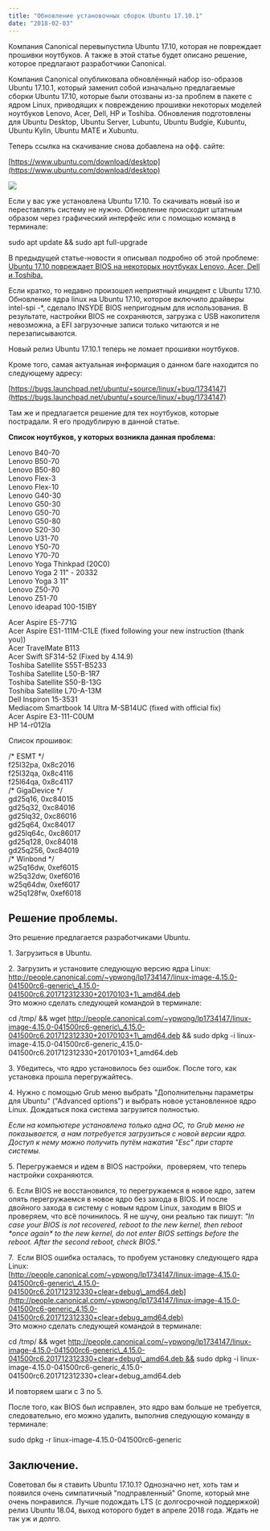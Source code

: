 ```yaml
---
title: "Обновление установочных сборок Ubuntu 17.10.1"
date: "2018-02-03"
---
```


Компания Canonical перевыпустила Ubuntu 17.10, которая не повреждает прошивки ноутбуков. А также в этой статье будет описано решение, которое предлагают разработчики Canonical.

Компания Canonical опубликовала обновлённый набор iso-образов Ubuntu 17.10.1, который заменил собой изначально предлагаемые сборки Ubuntu 17.10, которые были отозваны из-за проблем в пакете с ядром Linux, приводящих к повреждению прошивки некоторых моделей ноутбуков Lenovo, Acer, Dell, HP и Toshiba. Обновления подготовлены для Ubuntu Desktop, Ubuntu Server, Lubuntu, Ubuntu Budgie, Kubuntu, Ubuntu Kylin, Ubuntu MATE и Xubuntu.

Теперь ссылка на скачивание снова добавлена на офф. сайте:

[https://www.ubuntu.com/download/desktop](https://www.ubuntu.com/download/desktop)

[![](http://www.linuxrussia.com/wp-content/uploads/2018/02/linuxrussia_142-512x361.png)](http://www.linuxrussia.com/wp-content/uploads/2018/02/linuxrussia_142.png)

Если у вас уже установлена Ubuntu 17.10. То скачивать новый iso и переставлять систему не нужно. Обновление происходит штатным образом через графический интерфейс или с помощью команд в терминале:

sudo apt update && sudo apt full-upgrade

В предыдущей статье-новости я описывал подробно об этой проблеме: [Ubuntu 17.10 повреждает BIOS на некоторых ноутбуках Lenovo, Acer, Dell и Toshiba.](http://www.linuxrussia.com/ubuntu-17-10-corrupt-bios.html "Ubuntu 17.10 повреждает BIOS на некоторых ноутбуках Lenovo, Acer, Dell и Toshiba.")

Если кратко, то недавно произошел неприятный инцидент с Ubuntu 17.10. Обновление ядра linux на Ubuntu 17.10, которое включило драйверы intel-spi -\*, сделало INSYDE BIOS непригодным для использования. В результате, настройки BIOS не сохраняются, загрузка с USB накопителя невозможна, а EFI загрузочные записи только читаются и не перезаписываются.

Новый релиз Ubuntu 17.10.1 теперь не ломает прошивки ноутбуков.

Кроме того, самая актуальная информация о данном баге находится по следующему адресу:

[https://bugs.launchpad.net/ubuntu/+source/linux/+bug/1734147](https://bugs.launchpad.net/ubuntu/+source/linux/+bug/1734147)

Там же и предлагается решение для тех ноутбуков, которые пострадали. Я его продублирую в данной статье. 

**Список ноутбуков, у которых возникла данная проблема:**

Lenovo B40-70  
Lenovo B50-70  
Lenovo B50-80  
Lenovo Flex-3  
Lenovo Flex-10  
Lenovo G40-30  
Lenovo G50-30  
Lenovo G50-70  
Lenovo G50-80  
Lenovo S20-30  
Lenovo U31-70  
Lenovo Y50-70  
Lenovo Y70-70  
Lenovo Yoga Thinkpad (20C0)  
Lenovo Yoga 2 11" - 20332  
Lenovo Yoga 3 11"  
Lenovo Z50-70  
Lenovo Z51-70  
Lenovo ideapad 100-15IBY

Acer Aspire E5-771G  
Acer Aspire ES1-111M-C1LE (fixed following your new instruction (thank you))  
Acer TravelMate B113  
Acer Swift SF314-52 (Fixed by 4.14.9)  
Toshiba Satellite S55T-B5233  
Toshiba Satellite L50-B-1R7  
Toshiba Satellite S50-B-13G  
Toshiba Satellite L70-A-13M  
Dell Inspiron 15-3531  
Mediacom Smartbook 14 Ultra M-SB14UC (fixed with official fix)  
Acer Aspire E3-111-C0UM  
HP 14-r012la

Список прошивок:

/\* ESMT \*/  
f25l32pa, 0x8c2016  
f25l32qa, 0x8c4116  
f25l64qa, 0x8c4117  
/\* GigaDevice \*/  
gd25q16, 0xc84015  
gd25q32, 0xc84016  
gd25lq32, 0xc86016  
gd25q64, 0xc84017  
gd25lq64c, 0xc86017  
gd25q128, 0xc84018  
gd25q256, 0xc84019  
/\* Winbond \*/  
w25q16dw, 0xef6015  
w25q32dw, 0xef6016  
w25q64dw, 0xef6017  
w25q128fw, 0xef6018

## Решение проблемы.

Это решение предлагается разработчиками Ubuntu.

1\. Загрузиться в Ubuntu.

2\. Загрузить и установите следующую версию ядра Linux:  
[http://people.canonical.com/~ypwong/lp1734147/linux-image-4.15.0-041500rc6-generic\_4.15.0-041500rc6.201712312330+20170103+1\_amd64.deb  
](http://people.canonical.com/~ypwong/lp1734147/linux-image-4.15.0-041500rc6-generic_4.15.0-041500rc6.201712312330+20170103+1_amd64.deb)Это можно сделать следующей командой в терминале:

cd /tmp/ && wget http://people.canonical.com/~ypwong/lp1734147/linux-image-4.15.0-041500rc6-generic\_4.15.0-041500rc6.201712312330+20170103+1\_amd64.deb && sudo dpkg -i linux-image-4.15.0-041500rc6-generic\_4.15.0-041500rc6.201712312330+20170103+1\_amd64.deb

3\. Убедитесь, что ядро установилось без ошибок. После того, как установка прошла перегружайтесь. 

4. Нужно с помощью Grub меню выбрать "Дополнительны параметры для Ubuntu" ("Advanced options") и выбрать новое установленное ядро Linux. Дождаться пока система загрузится полностью.  
  
_Если на компьютере установлена только одна ОС, то Grub меню не показывается, а нам потребуется загрузиться с новой версии ядра. Доступ к нему можно получить путём нажатия "Esc" при старте системы._ 

5\. Перегружаемся и идем в BIOS настройки,  проверяем, что теперь настройки сохраняются.

6\. Если BIOS не восстановился, то перегружаемся в новое ядро, затем опять перегружаемся в новое ядро без захода в BIOS. И после двойного захода в систему с новым ядром Linux, заходим в BIOS и проверяем, что всё починилось. Я не шучу, они реально так пишут: _"In case your BIOS is not recovered, reboot to the new kernel, then reboot \*once again\* to the new kernel, do not enter BIOS settings before the reboot. After the second reboot, check BIOS."_

7.  Если BIOS ошибка осталась, то пробуем установку следующего ядра Linux:  
[http://people.canonical.com/~ypwong/lp1734147/linux-image-4.15.0-041500rc6-generic\_4.15.0-041500rc6.201712312330+clear+debug\_amd64.deb](http://people.canonical.com/~ypwong/lp1734147/linux-image-4.15.0-041500rc6-generic_4.15.0-041500rc6.201712312330+clear+debug_amd64.deb)  
Это можно сделать следующей командой в терминале:

cd /tmp/ && wget http://people.canonical.com/~ypwong/lp1734147/linux-image-4.15.0-041500rc6-generic\_4.15.0-041500rc6.201712312330+clear+debug\_amd64.deb && sudo dpkg -i linux-image-4.15.0-041500rc6-generic\_4.15.0-041500rc6.201712312330+clear+debug\_amd64.deb

И повторяем шаги с 3 по 5.

После того, как BIOS был исправлен, это ядро вам больше не требуется, следовательно, его можно удалить, выполнив следующую команду в терминале:

sudo dpkg -r linux-image-4.15.0-041500rc6-generic

## Заключение.

Советовал бы я ставить Ubuntu 17.10.1? Однозначно нет, хоть там и появился очень симпатичный "подправленный" Gnome, который мне очень понравился. Лучше подождать LTS (с долгосрочной поддержкой) релиз Ubuntu 18.04, выход которого будет в апреле 2018 года. Ждать не так уж и долго.


